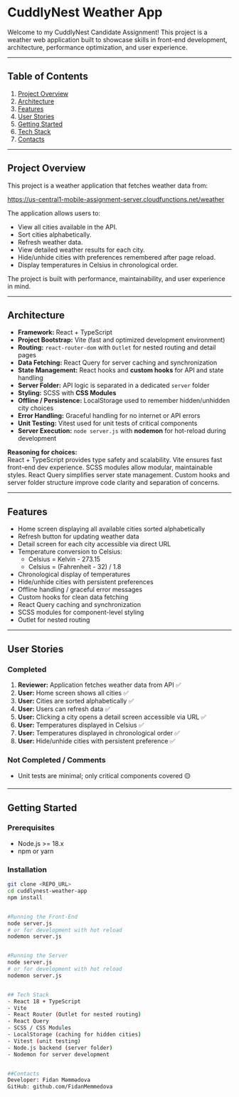 # CuddlyNest Weather App

Welcome to my CuddlyNest Candidate Assignment! This project is a weather web application built to showcase skills in front-end development, architecture, performance optimization, and user experience.

---

## Table of Contents

1. [Project Overview](#project-overview)
2. [Architecture](#architecture)
3. [Features](#features)
4. [User Stories](#user-stories)
5. [Getting Started](#getting-started)
6. [Tech Stack](#tech-stack)
7. [Contacts](#contacts)

---

## Project Overview

This project is a weather application that fetches weather data from:

https://us-central1-mobile-assignment-server.cloudfunctions.net/weather

The application allows users to:

- View all cities available in the API.
- Sort cities alphabetically.
- Refresh weather data.
- View detailed weather results for each city.
- Hide/unhide cities with preferences remembered after page reload.
- Display temperatures in Celsius in chronological order.

The project is built with performance, maintainability, and user experience in mind.

---

## Architecture

- **Framework:** React + TypeScript
- **Project Bootstrap:** Vite (fast and optimized development environment)
- **Routing:** `react-router-dom` with `Outlet` for nested routing and detail pages
- **Data Fetching:** React Query for server caching and synchronization
- **State Management:** React hooks and **custom hooks** for API and state handling
- **Server Folder:** API logic is separated in a dedicated `server` folder
- **Styling:** SCSS with **CSS Modules**
- **Offline / Persistence:** LocalStorage used to remember hidden/unhidden city choices
- **Error Handling:** Graceful handling for no internet or API errors
- **Unit Testing:** Vitest used for unit tests of critical components
- **Server Execution:** `node server.js` with **nodemon** for hot-reload during development

**Reasoning for choices:**  
React + TypeScript provides type safety and scalability. Vite ensures fast front-end dev experience. SCSS modules allow modular, maintainable styles. React Query simplifies server state management. Custom hooks and server folder structure improve code clarity and separation of concerns.

---

## Features

- Home screen displaying all available cities sorted alphabetically
- Refresh button for updating weather data
- Detail screen for each city accessible via direct URL
- Temperature conversion to Celsius:
  - Celsius = Kelvin - 273.15
  - Celsius = (Fahrenheit - 32) / 1.8
- Chronological display of temperatures
- Hide/unhide cities with persistent preferences
- Offline handling / graceful error messages
- Custom hooks for clean data fetching
- React Query caching and synchronization
- SCSS modules for component-level styling
- Outlet for nested routing

---

## User Stories

### Completed

1. **Reviewer:** Application fetches weather data from API ✅  
2. **User:** Home screen shows all cities ✅  
3. **User:** Cities are sorted alphabetically ✅  
4. **User:** Users can refresh data ✅  
5. **User:** Clicking a city opens a detail screen accessible via URL ✅  
6. **User:** Temperatures displayed in Celsius ✅  
7. **User:** Temperatures displayed in chronological order ✅  
8. **User:** Hide/unhide cities with persistent preference ✅  

### Not Completed / Comments

- Unit tests are minimal; only critical components covered 🟡  

---

## Getting Started

### Prerequisites

- Node.js >= 18.x
- npm or yarn

### Installation

```bash
git clone <REPO_URL>
cd cuddlynest-weather-app
npm install


#Running the Front-End
node server.js
# or for development with hot reload
nodemon server.js


#Running the Server
node server.js
# or for development with hot reload
nodemon server.js


## Tech Stack
- React 18 + TypeScript
- Vite
- React Router (Outlet for nested routing)
- React Query
- SCSS / CSS Modules
- LocalStorage (caching for hidden cities)
- Vitest (unit testing)
- Node.js backend (server folder)
- Nodemon for server development


##Contacts
Developer: Fidan Məmmədova
GitHub: github.com/FidanMemmedova
